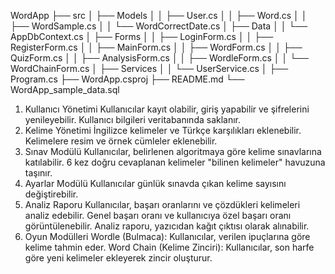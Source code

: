 WordApp
├── src
│   ├── Models
│   │   ├── User.cs
│   │   ├── Word.cs
│   │   ├── WordSample.cs
│   │   └── WordCorrectDate.cs
│   ├── Data
│   │   └── AppDbContext.cs
│   ├── Forms
│   │   ├── LoginForm.cs
│   │   ├── RegisterForm.cs
│   │   ├── MainForm.cs
│   │   ├── WordForm.cs
│   │   ├── QuizForm.cs
│   │   ├── AnalysisForm.cs
│   │   ├── WordleForm.cs
│   │   └── WordChainForm.cs
│   ├── Services
│   │   └── UserService.cs
│   ├── Program.cs
├── WordApp.csproj
├── README.md
└── WordApp_sample_data.sql

1. Kullanıcı Yönetimi
Kullanıcılar kayıt olabilir, giriş yapabilir ve şifrelerini yenileyebilir.
Kullanıcı bilgileri veritabanında saklanır.
2. Kelime Yönetimi
İngilizce kelimeler ve Türkçe karşılıkları eklenebilir.
Kelimelere resim ve örnek cümleler eklenebilir.
3. Sınav Modülü
Kullanıcılar, belirlenen algoritmaya göre kelime sınavlarına katılabilir.
6 kez doğru cevaplanan kelimeler "bilinen kelimeler" havuzuna taşınır.
4. Ayarlar Modülü
Kullanıcılar günlük sınavda çıkan kelime sayısını değiştirebilir.
5. Analiz Raporu
Kullanıcılar, başarı oranlarını ve çözdükleri kelimeleri analiz edebilir.
Genel başarı oranı ve kullanıcıya özel başarı oranı görüntülenebilir.
Analiz raporu, yazıcıdan kağıt çıktısı olarak alınabilir.
7. Oyun Modülleri
Wordle (Bulmaca): Kullanıcılar, verilen ipuçlarına göre kelime tahmin eder.
Word Chain (Kelime Zinciri): Kullanıcılar, son harfe göre yeni kelimeler ekleyerek zincir oluşturur.
